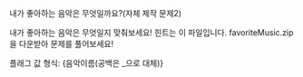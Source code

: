 내가 좋아하는 음악은 무엇일까요?(자체 제작 문제2)

내가 좋아하는 음악은 무엇일지 맞춰보세요! 힌트는 이 파일입니다.
favoriteMusic.zip을 다운받아 문제를 풀어보세요!

플래그 값 형식: {음악이름(공백은 _으로 대체)}